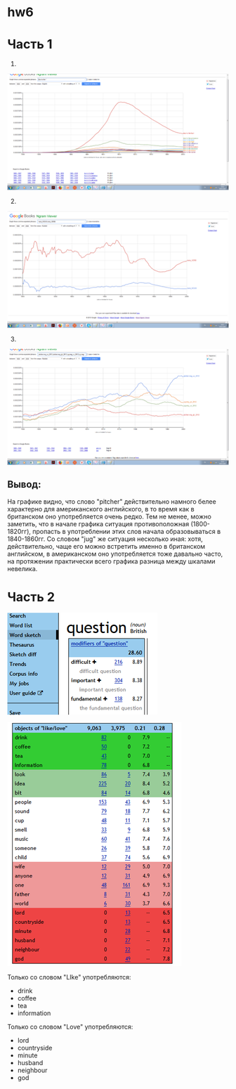 # hw6
# Часть 1
1)
![alt text](https://github.com/polyasel/hw6/blob/master/due%20to%20the.png) 

2)
![alt text](https://github.com/polyasel/hw6/blob/master/gram.png)

3)
![alt text](https://github.com/polyasel/hw6/blob/master/jug.png)
## Вывод:
На графике видно, что слово "pitcher" действительно намного белее характерно для американского английского, в то время как в британском оно употребляется очень редко. Тем не менее, можно заметить, что в начале графика ситуация противоположная (1800-1820гг), пропасть в употреблении этих слов начала образовываться в 1840-1860гг. Со словом "jug" же ситуация несколько иная: хотя, действительно, чаще его можно встретить именно в британском английском, в американском оно употребляется тоже давально часто,  на протяжении практически всего графика разница между шкалами невелика.

# Часть 2
![alt text](https://github.com/polyasel/hw6/blob/master/question.png)

![alt text](https://github.com/polyasel/hw6/blob/master/like.png)

Только со словом "LIke" употребляются:
 * drink
 * coffee
 * tea
 * information

Только со словом "Love" употребляются:
 * lord
 * countryside
 * minute
 * husband
 * neighbour
 * god

